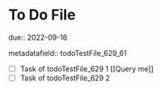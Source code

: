 # To Do File

due:: 2022-09-16

metadatafield:: todoTestFile_629\_61

- [ ] Task of todoTestFile_629 1 [[Query me]]
- [ ] Task of todoTestFile_629 2

